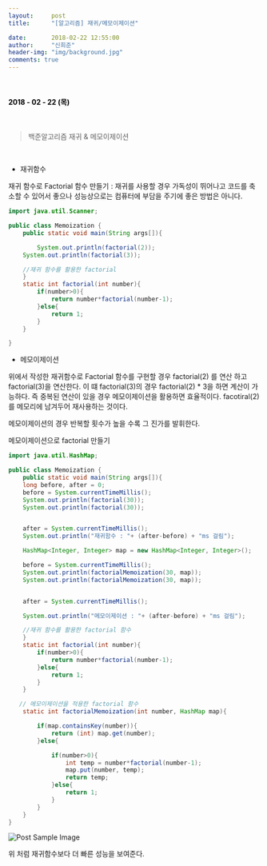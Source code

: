```yaml
---
layout:     post
title:      "[알고리즘] 재귀/메모이제이션"

date:       2018-02-22 12:55:00
author:     "신희준"
header-img: "img/background.jpg"
comments: true
---
```


<head>
 <meta property="og:type" content="백준알고리즘 재귀 & 메모이제이션">
 <meta property="og:title" content="백준알고리즘 재귀 & 메모이제이션">
 <meta property="og:description" content="백준알고리즘 재귀 & 메모이제이션">
 <meta property="og:url" content="http://shj7242.github.io/2018/02/22/Algorithm6/">

 <meta name="twitter:card" content="백준알고리즘 재귀 & 메모이제이션">
  <meta name="twitter:title" content="백준알고리즘 재귀 & 메모이제이션">
  <meta name="twitter:description" content="백준알고리즘 재귀 & 메모이제이션">
  <meta name="FACEBOOK:domain" content="http://shj7242.github.io/2018/02/22/Algorithm6/">
  <meta name="facebook:card" content="백준알고리즘 재귀 & 메모이제이션">
   <meta name="facebook:title" content="백준알고리즘 재귀 & 메모이제이션">
   <meta name="facebook:description" content="백준알고리즘 재귀 & 메모이제이션">
   <meta name="facebook:domain" content="http://shj7242.github.io/2018/02/22/Algorithm6/">


 </head>

<br>
<H4 style ="font-weight:bold; color:black;"> </H4>

<H4 style ="font-weight:bold; color : black">2018 - 02 - 22 (목)</H4>
<br>


> 백준알고리즘 재귀 & 메모이제이션

<br>

* 재귀함수

재귀 함수로 Factorial 함수 만들기 : 재귀를 사용할 경우 가독성이 뛰어나고 코드를 축소할 수 있어서 좋으나 성능상으로는 컴퓨터에 부담을 주기에 좋은 방법은 아니다.

~~~java
import java.util.Scanner;

public class Memoization {
	public static void main(String args[]){

		System.out.println(factorial(2));
    System.out.println(factorial(3));

    //재귀 함수를 활용한 factorial
	}
	static int factorial(int number){
		if(number>0){
			return number*factorial(number-1);
		}else{
			return 1;
		}
	}

}
~~~

* 메모이제이션

위에서 작성한 재귀함수로 Factorial 함수를 구현할 경우 factorial(2) 를 연산 하고 factorial(3)을 연산한다. 이 떄 factorial(3)의 경우 factorial(2) * 3을 하면 계산이 가능하다. 즉 중복된 연산이 있을 경우 메모이제이션을 활용하면 효율적이다. facotiral(2) 를 메모리에 남겨두어 재사용하는 것이다.

메모이제이션의 경우 반복할 횟수가 높을 수록 그 진가를 발휘한다.

메모이제이션으로 factorial 만들기

~~~java
import java.util.HashMap;

public class Memoization {
	public static void main(String args[]){
	long before, after = 0;
	before = System.currentTimeMillis();
	System.out.println(factorial(30));
    System.out.println(factorial(30));


    after = System.currentTimeMillis();
    System.out.println("재귀함수 : "+ (after-before) + "ms 걸림");

    HashMap<Integer, Integer> map = new HashMap<Integer, Integer>();

    before = System.currentTimeMillis();
    System.out.println(factorialMemoization(30, map));
    System.out.println(factorialMemoization(30, map));


	after = System.currentTimeMillis();

    System.out.println("메모이제이션 : "+ (after-before) + "ms 걸림");

    //재귀 함수를 활용한 factorial 함수
	}
	static int factorial(int number){
		if(number>0){
			return number*factorial(number-1);
		}else{
			return 1;
		}
	}

   // 메모이제이션을 적용한 factorial 함수
	static int factorialMemoization(int number, HashMap map){

		if(map.containsKey(number)){
			return (int) map.get(number);
		}else{

			if(number>0){
				int temp = number*factorial(number-1);
				map.put(number, temp);
				return temp;
			}else{
				return 1;
			}
		}
	}
}
~~~


<img src="{{ site.baseurl }}/img/memoization.JPG" alt="Post Sample Image">

위 처럼 재귀함수보다 더 빠른 성능을 보여준다.

